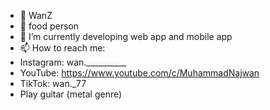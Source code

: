 - 👋 WanZ
- 👀 food person
- 🌱 I’m currently developing web app and mobile app
- 📫 How to reach me:
- Instagram: wan.__________
- YouTube: https://www.youtube.com/c/MuhammadNajwan
- TikTok: wan._77
- Play guitar (metal genre)

<!---
wanZ772/wanZ772 is a ✨ special ✨ repository because its `README.md` (this file) appears on your GitHub profile.
You can click the Preview link to take a look at your changes.
--->
